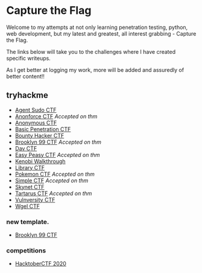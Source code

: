 # Capture the Flag

Welcome to my attempts at not only learning penetration testing, python, web development, but my latest and greatest, all interest grabbing - Capture the Flag.

The links below will take you to the challenges  where I have created specific writeups.

As I get better at logging my work, more will be added and assuredly of better content!!

<script src="https://tryhackme.com/badge/65208"></script>

## tryhackme
* [Agent Sudo CTF](/tryhackme/agentsudoctf.md)
* [Anonforce CTF](/tryhackme/anonforce.md) *Accepted on thm*
* [Anonymous CTF](/tryhackme/anonymous.md)
* [Basic Penetration CTF](/tryhackme/basic_pentesting.md)
* [Bounty Hacker CTF](/tryhackme/bounty_hacker.md)
* [Brooklyn 99 CTF](/tryhackme/brooklyn99.md) *Accepted on thm*
* [Dav CTF](/tryhackme/dav.md)
* [Easy Peasy CTF](/tryhackme/easy_peasy.md) *Accepted on thm*
* [Kenobi Walkthrough](/tryhackme/kenobi.md)
* [Library CTF](/tryhackme/library.md)
* [Pokemon CTF](/tryhackme/pokemon.md) *Accepted on thm*
* [Simple CTF](/tryhackme/simpleCTF.md) *Accepted on thm*
* [Skynet CTF](/tryhackme/skynet.md)
* [Tartarus CTF](/tryhackme/tartarus.md) *Accepted on thm*
* [Vulnversity CTF](/tryhackme/vulnversity.md)
* [Wgel CTF](/tryhackme/wgelCTF.md)

### new template.
* [Brooklyn 99 CTF](/tryhackme/additional/nine-nine.md)
### competitions
* [HacktoberCTF 2020](/competitions/hacktober2020.md)
